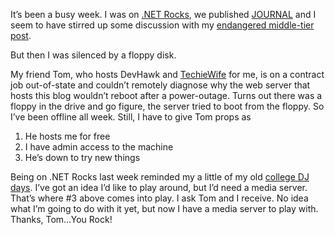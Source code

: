 It’s been a busy week. I was on [.NET
Rocks](http://www.franklins.net/fnetdotnetrocks/dotnetrocks.aspx?showid=61),
we published [JOURNAL](http://msdn.microsoft.com/architecture/journal)
and I seem to have stirred up some discussion with my [endangered
middle-tier
post](http://devhawk.net/2004/04/12/is-the-middle-tier-endangered/).

But then I was silenced by a floppy disk.

My friend Tom, who hosts DevHawk and
[TechieWife](http://techiewife.com) for me, is on a contract job
out-of-state and couldn’t remotely diagnose why the web server that
hosts this blog wouldn’t reboot after a power-outage. Turns out there
was a floppy in the drive and go figure, the server tried to boot from
the floppy. So I’ve been offline all week. Still, I have to give Tom
props as

1.  He hosts me for free
2.  I have admin access to the machine
3.  He’s down to try new things

Being on .NET Rocks last week reminded my a little of my old [college DJ
days](http://devhawk.net/2003/09/17/pressplay-and-college-radio/).
I’ve got an idea I’d like to play around, but I’d need a media server.
That’s where \#3 above comes into play. I ask Tom and I receive. No idea
what I’m going to do with it yet, but now I have a media server to play
with. Thanks, Tom…You Rock!

